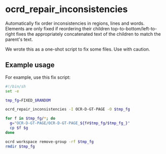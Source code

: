 # ocrd_repair_inconsistencies

Automatically fix order inconsistencies in regions, lines and words. Elements
are only fixed if reordering their children top-to-bottom/left-to-right fixes
the appropriately concatenated text of the children to match the parent's text.

We wrote this as a one-shot script to fix some files. Use with caution.


## Example usage

For example, use this fix script:
~~~sh
#!/bin/sh
set -e

tmp_fg=FIXED_$RANDOM

ocrd_repair_inconsistencies -I OCR-D-GT-PAGE -O $tmp_fg

for f in $tmp_fg/*; do
  g="OCR-D-GT-PAGE/OCR-D-GT-PAGE_${f#$tmp_fg/$tmp_fg_}"
  cp $f $g
done

ocrd workspace remove-group -rf $tmp_fg
rmdir $tmp_fg
~~~
